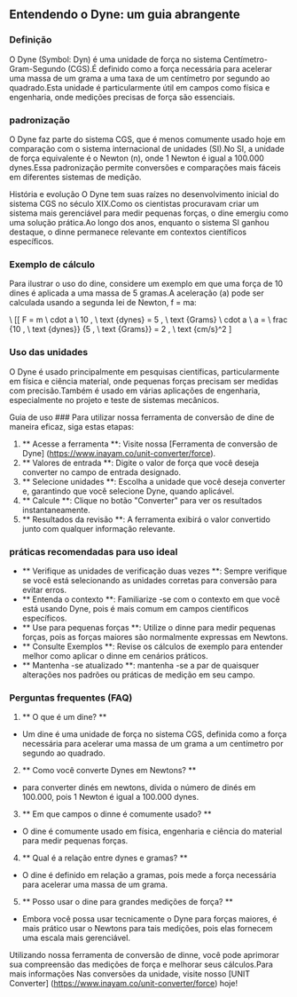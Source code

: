 ## Entendendo o Dyne: um guia abrangente

### Definição
O Dyne (Symbol: Dyn) é uma unidade de força no sistema Centímetro-Gram-Segundo (CGS).É definido como a força necessária para acelerar uma massa de um grama a uma taxa de um centímetro por segundo ao quadrado.Esta unidade é particularmente útil em campos como física e engenharia, onde medições precisas de força são essenciais.

### padronização
O Dyne faz parte do sistema CGS, que é menos comumente usado hoje em comparação com o sistema internacional de unidades (SI).No SI, a unidade de força equivalente é o Newton (n), onde 1 Newton é igual a 100.000 dynes.Essa padronização permite conversões e comparações mais fáceis em diferentes sistemas de medição.

História e evolução
O Dyne tem suas raízes no desenvolvimento inicial do sistema CGS no século XIX.Como os cientistas procuravam criar um sistema mais gerenciável para medir pequenas forças, o dine emergiu como uma solução prática.Ao longo dos anos, enquanto o sistema SI ganhou destaque, o dinne permanece relevante em contextos científicos específicos.

### Exemplo de cálculo
Para ilustrar o uso do dine, considere um exemplo em que uma força de 10 dines é aplicada a uma massa de 5 gramas.A aceleração (a) pode ser calculada usando a segunda lei de Newton, f = ma:

\ [[
F = m \ cdot a \\
10 \, \ text {dynes} = 5 \, \ text {Grams} \ cdot a \\
a = \ frac {10 \, \ text {dynes}} {5 \, \ text {Grams}} = 2 \, \ text {cm/s}^2
\]

### Uso das unidades
O Dyne é usado principalmente em pesquisas científicas, particularmente em física e ciência material, onde pequenas forças precisam ser medidas com precisão.Também é usado em várias aplicações de engenharia, especialmente no projeto e teste de sistemas mecânicos.

Guia de uso ###
Para utilizar nossa ferramenta de conversão de dine de maneira eficaz, siga estas etapas:

1. ** Acesse a ferramenta **: Visite nossa [Ferramenta de conversão de Dyne] (https://www.inayam.co/unit-converter/force).
2. ** Valores de entrada **: Digite o valor de força que você deseja converter no campo de entrada designado.
3. ** Selecione unidades **: Escolha a unidade que você deseja converter e, garantindo que você selecione Dyne, quando aplicável.
4. ** Calcule **: Clique no botão "Converter" para ver os resultados instantaneamente.
5. ** Resultados da revisão **: A ferramenta exibirá o valor convertido junto com qualquer informação relevante.

### práticas recomendadas para uso ideal
- ** Verifique as unidades de verificação duas vezes **: Sempre verifique se você está selecionando as unidades corretas para conversão para evitar erros.
- ** Entenda o contexto **: Familiarize -se com o contexto em que você está usando Dyne, pois é mais comum em campos científicos específicos.
- ** Use para pequenas forças **: Utilize o dinne para medir pequenas forças, pois as forças maiores são normalmente expressas em Newtons.
- ** Consulte Exemplos **: Revise os cálculos de exemplo para entender melhor como aplicar o dinne em cenários práticos.
- ** Mantenha -se atualizado **: mantenha -se a par de quaisquer alterações nos padrões ou práticas de medição em seu campo.

### Perguntas frequentes (FAQ)

1. ** O que é um dine? **
- Um dine é uma unidade de força no sistema CGS, definida como a força necessária para acelerar uma massa de um grama a um centímetro por segundo ao quadrado.

2. ** Como você converte Dynes em Newtons? **
- para converter dinés em newtons, divida o número de dinés em 100.000, pois 1 Newton é igual a 100.000 dynes.

3. ** Em que campos o dinne é comumente usado? **
- O dine é comumente usado em física, engenharia e ciência do material para medir pequenas forças.

4. ** Qual é a relação entre dynes e gramas? **
- O dine é definido em relação a gramas, pois mede a força necessária para acelerar uma massa de um grama.

5. ** Posso usar o dine para grandes medições de força? **
- Embora você possa usar tecnicamente o Dyne para forças maiores, é mais prático usar o Newtons para tais medições, pois elas fornecem uma escala mais gerenciável.

Utilizando nossa ferramenta de conversão de dinne, você pode aprimorar sua compreensão das medições de força e melhorar seus cálculos.Para mais informações Nas conversões da unidade, visite nosso [UNIT Converter] (https://www.inayam.co/unit-converter/force) hoje!